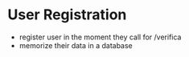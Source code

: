 # User Registration
- register user in the moment they call for /verifica
- memorize their data in a database 